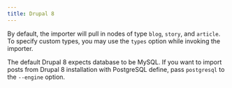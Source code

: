 ```yaml
---
title: Drupal 8
---
```


By default, the importer will pull in nodes of type `blog`, `story`, and `article`.
To specify custom types, you may use the `types` option while invoking the importer.

The default Drupal 8 expects database to be MySQL. If you want to import posts from
Drupal 8 installation with PostgreSQL define, pass `postgresql` to the `--engine` option.
